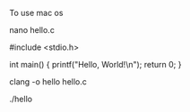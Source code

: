 To use mac os

nano hello.c

#include <stdio.h>

int main() {
    printf("Hello, World!\n");
    return 0;
}


clang -o hello hello.c

./hello

